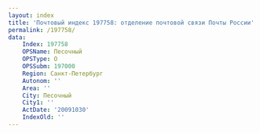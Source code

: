 ```yaml
---
layout: index
title: 'Почтовый индекс 197758: отделение почтовой связи Почты России'
permalink: /197758/
data:
    Index: 197758
    OPSName: Песочный
    OPSType: О
    OPSSubm: 197000
    Region: Санкт-Петербург
    Autonom: ''
    Area: ''
    City: Песочный
    City1: ''
    ActDate: '20091030'
    IndexOld: ''
---
```

